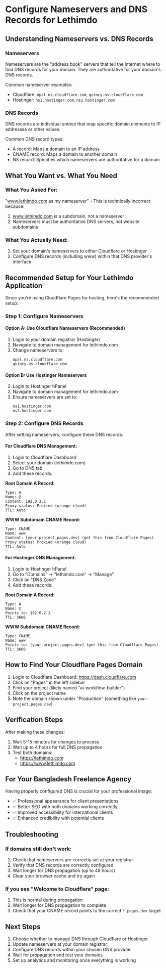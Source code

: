 # Configure Nameservers and DNS Records for Lethimdo

## Understanding Nameservers vs. DNS Records

### Nameservers
Nameservers are the "address book" servers that tell the internet where to find DNS records for your domain. They are authoritative for your domain's DNS records.

Common nameserver examples:
- Cloudflare: `opal.ns.cloudflare.com`, `quincy.ns.cloudflare.com`
- Hostinger: `ns1.hostinger.com`, `ns2.hostinger.com`

### DNS Records
DNS records are individual entries that map specific domain elements to IP addresses or other values.

Common DNS record types:
- A record: Maps a domain to an IP address
- CNAME record: Maps a domain to another domain
- NS record: Specifies which nameservers are authoritative for a domain

## What You Want vs. What You Need

### What You Asked For:
"www.lethimdo.com as my nameserver" - This is technically incorrect because:
1. www.lethimdo.com is a subdomain, not a nameserver
2. Nameservers must be authoritative DNS servers, not website subdomains

### What You Actually Need:
1. Set your domain's nameservers to either Cloudflare or Hostinger
2. Configure DNS records (including www) within that DNS provider's interface

## Recommended Setup for Your Lethimdo Application

Since you're using Cloudflare Pages for hosting, here's the recommended setup:

### Step 1: Configure Nameservers

#### Option A: Use Cloudflare Nameservers (Recommended)
1. Login to your domain registrar (Hostinger)
2. Navigate to domain management for lethimdo.com
3. Change nameservers to:
   ```
   opal.ns.cloudflare.com
   quincy.ns.cloudflare.com
   ```

#### Option B: Use Hostinger Nameservers
1. Login to Hostinger hPanel
2. Navigate to domain management for lethimdo.com
3. Ensure nameservers are set to:
   ```
   ns1.hostinger.com
   ns2.hostinger.com
   ```

### Step 2: Configure DNS Records

After setting nameservers, configure these DNS records:

#### For Cloudflare DNS Management:
1. Login to Cloudflare Dashboard
2. Select your domain (lethimdo.com)
3. Go to DNS tab
4. Add these records:

**Root Domain A Record:**
```
Type: A
Name: @
Content: 192.0.2.1
Proxy status: Proxied (orange cloud)
TTL: Auto
```

**WWW Subdomain CNAME Record:**
```
Type: CNAME
Name: www
Content: [your-project.pages.dev] (get this from Cloudflare Pages)
Proxy status: Proxied (orange cloud)
TTL: Auto
```

#### For Hostinger DNS Management:
1. Login to Hostinger hPanel
2. Go to "Domains" → "lethimdo.com" → "Manage"
3. Click on "DNS Zone"
4. Add these records:

**Root Domain A Record:**
```
Type: A
Name: @
Points to: 192.0.2.1
TTL: 3600
```

**WWW Subdomain CNAME Record:**
```
Type: CNAME
Name: www
Points to: [your-project.pages.dev] (get this from Cloudflare Pages)
TTL: 3600
```

## How to Find Your Cloudflare Pages Domain

1. Login to Cloudflare Dashboard: https://dash.cloudflare.com
2. Click on "Pages" in the left sidebar
3. Find your project (likely named "ai-workflow-builder")
4. Click on the project name
5. Note the domain shown under "Production" (something like `your-project.pages.dev`)

## Verification Steps

After making these changes:

1. Wait 5-15 minutes for changes to process
2. Wait up to 4 hours for full DNS propagation
3. Test both domains:
   - https://lethimdo.com
   - https://www.lethimdo.com

## For Your Bangladesh Freelance Agency

Having properly configured DNS is crucial for your professional image:
- ✅ Professional appearance for client presentations
- ✅ Better SEO with both domains working correctly
- ✅ Improved accessibility for international clients
- ✅ Enhanced credibility with potential clients

## Troubleshooting

### If domains still don't work:
1. Check that nameservers are correctly set at your registrar
2. Verify that DNS records are correctly configured
3. Wait longer for DNS propagation (up to 48 hours)
4. Clear your browser cache and try again

### If you see "Welcome to Cloudflare" page:
1. This is normal during propagation
2. Wait longer for DNS propagation to complete
3. Check that your CNAME record points to the correct `*.pages.dev` target

## Next Steps

1. Choose whether to manage DNS through Cloudflare or Hostinger
2. Update nameservers at your domain registrar
3. Configure DNS records within your chosen DNS provider
4. Wait for propagation and test your domains
5. Set up analytics and monitoring once everything is working